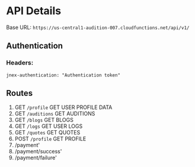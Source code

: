 # API Details

Base URL: `https://us-central1-audition-007.cloudfunctions.net/api/v1/`  
## Authentication

### Headers:
    jnex-authentication: "Authentication token"


## Routes

1. GET `/profile` GET USER PROFILE DATA
2. GET `/auditions` GET AUDITIONS
3. GET `/blogs` GET BLOGS
4. GET `/logs` GET USER LOGS
5. GET `/quotes` GET QUOTES
6. POST `/profile` GET PROFILE
7. /payment'
8. /payment/success'
9. /payment/failure'
